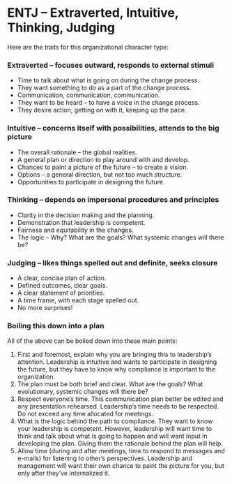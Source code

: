 # ENTJ – Extraverted, Intuitive, Thinking, Judging

Here are the traits for this organizational character type:

### Extraverted – focuses outward, responds to external stimuli

* Time to talk about what is going on during the change process.
* They want something to do as a part of the change process.
* Communication, communication, communication.
* They want to be heard – to have a voice in the change process.
* They desire action, getting on with it, keeping up the pace.

### Intuitive – concerns itself with possibilities, attends to the big picture

* The overall rationale – the global realities.
* A general plan or direction to play around with and develop.
* Chances to paint a picture of the future – to create a vision.
* Options – a general direction, but not too much structure.
* Opportunities to participate in designing the future.

### Thinking – depends on impersonal procedures and principles

* Clarity in the decision making and the planning.
* Demonstration that leadership is competent.
* Fairness and equitability in the changes.
* The logic – Why? What are the goals? What systemic changes will there be?

### Judging – likes things spelled out and definite, seeks closure

* A clear, concise plan of action.
* Defined outcomes, clear goals.
* A clear statement of priorities.
* A time frame, with each stage spelled out.
* No more surprises!

### Boiling this down into a plan

All of the above can be boiled down into these main points:

1. First and foremost, explain why you are bringing this to leadership’s attention. Leadership is intuitive and wants to participate in designing the future, but they have to know why compliance is important to the organization.
2. The plan must be both brief and clear. What are the goals? What evolutionary, systemic changes will there be?
3. Respect everyone’s time. This communication plan better be edited and any presentation rehearsed. Leadership’s time needs to be respected. Do not exceed any time allocated for meetings.
4. What is the logic behind the path to compliance. They want to know your leadership is competent. However, leadership will want time to think and talk about what is going to happen and will want input in developing the plan. Giving them the rationale behind the plan will help.
5. Allow time \(during and after meetings, time to respond to messages and e-mails\) for listening to other’s perspectives. Leadership and management will want their own chance to paint the picture for you, but only after they’ve internalized it.

